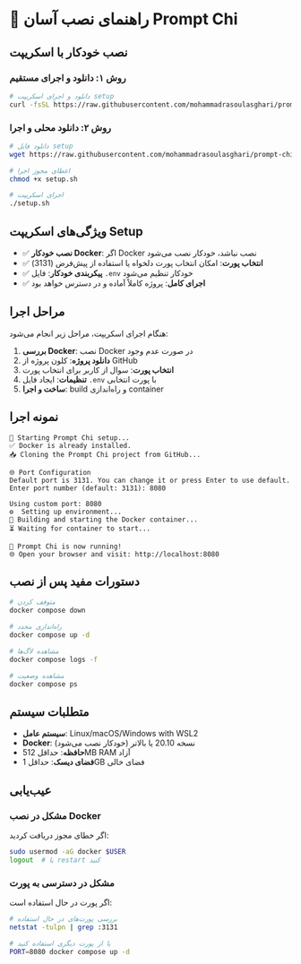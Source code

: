 # 🚀 راهنمای نصب آسان Prompt Chi

## نصب خودکار با اسکریپت

### روش ۱: دانلود و اجرای مستقیم

```bash
# دانلود و اجرای اسکریپت setup
curl -fsSL https://raw.githubusercontent.com/mohammadrasoulasghari/prompt-chi/main/setup.sh | bash
```

### روش ۲: دانلود محلی و اجرا

```bash
# دانلود فایل setup
wget https://raw.githubusercontent.com/mohammadrasoulasghari/prompt-chi/main/setup.sh

# اعطای مجوز اجرا
chmod +x setup.sh

# اجرای اسکریپت
./setup.sh
```

## ویژگی‌های اسکریپت Setup

- ✅ **نصب خودکار Docker**: اگر Docker نصب نباشد، خودکار نصب می‌شود
- ✅ **انتخاب پورت**: امکان انتخاب پورت دلخواه یا استفاده از پیش‌فرض (3131)
- ✅ **پیکربندی خودکار**: فایل `.env` خودکار تنظیم می‌شود
- ✅ **اجرای کامل**: پروژه کاملاً آماده و در دسترس خواهد بود

## مراحل اجرا

هنگام اجرای اسکریپت، مراحل زیر انجام می‌شود:

1. **بررسی Docker**: نصب Docker در صورت عدم وجود
2. **دانلود پروژه**: کلون پروژه از GitHub
3. **انتخاب پورت**: سوال از کاربر برای انتخاب پورت
4. **تنظیمات**: ایجاد فایل `.env` با پورت انتخابی
5. **ساخت و اجرا**: build و راه‌اندازی container

## نمونه اجرا

```
🚀 Starting Prompt Chi setup...
✅ Docker is already installed.
📥 Cloning the Prompt Chi project from GitHub...

🌐 Port Configuration
Default port is 3131. You can change it or press Enter to use default.
Enter port number (default: 3131): 8080

Using custom port: 8080
⚙️  Setting up environment...
🐳 Building and starting the Docker container...
⏳ Waiting for container to start...

🎉 Prompt Chi is now running!
🌐 Open your browser and visit: http://localhost:8080
```

## دستورات مفید پس از نصب

```bash
# متوقف کردن
docker compose down

# راه‌اندازی مجدد
docker compose up -d

# مشاهده لاگ‌ها
docker compose logs -f

# مشاهده وضعیت
docker compose ps
```

## متطلبات سیستم

- **سیستم عامل**: Linux/macOS/Windows with WSL2
- **Docker**: نسخه 20.10 یا بالاتر (خودکار نصب می‌شود)
- **حافظه**: حداقل 512MB RAM آزاد
- **فضای دیسک**: حداقل 1GB فضای خالی

## عیب‌یابی

### مشکل در نصب Docker
اگر خطای مجوز دریافت کردید:
```bash
sudo usermod -aG docker $USER
logout  # یا restart کنید
```

### مشکل در دسترسی به پورت
اگر پورت در حال استفاده است:
```bash
# بررسی پورت‌های در حال استفاده
netstat -tulpn | grep :3131

# یا از پورت دیگری استفاده کنید
PORT=8080 docker compose up -d
``` 